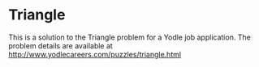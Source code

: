 # Triangle
This is a solution to the Triangle problem for a Yodle job application.
The problem details are available at http://www.yodlecareers.com/puzzles/triangle.html
